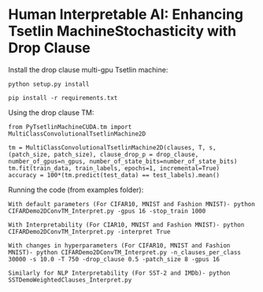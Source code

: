 # Human Interpretable AI: Enhancing Tsetlin MachineStochasticity with Drop Clause

Install the drop clause multi-gpu Tsetlin machine:

	python setup.py install

	pip install -r requirements.txt

Using the drop clause TM:

	from PyTsetlinMachineCUDA.tm import MultiClassConvolutionalTsetlinMachine2D

	tm = MultiClassConvolutionalTsetlinMachine2D(clauses, T, s, (patch_size, patch_size), clause_drop_p = drop_clause, number_of_gpus=n_gpus, number_of_state_bits=number_of_state_bits)
	tm.fit(train_data, train_labels, epochs=1, incremental=True)
	accuracy = 100*(tm.predict(test_data) == test_labels).mean()


Running the code (from examples folder):

	With default parameters (For CIFAR10, MNIST and Fashion MNIST)- python CIFARDemo2DConvTM_Interpret.py -gpus 16 -stop_train 1000

	With Interpretability (For CIAR10, MNIST and Fashion MNIST)- python CIFARDemo2DConvTM_Interpret.py -interpret True

	With changes in hyperparameters (For CIFAR10, MNIST and Fashion MNIST)- python CIFARDemo2DConvTM_Interpret.py -n_clauses_per_class 30000 -s 10.0 -T 750 -drop_clause 0.5 -patch_size 8 -gpus 16

	Similarly for NLP Interpretability (For SST-2 and IMDb)- python SSTDemoWeightedClauses_Interpret.py
